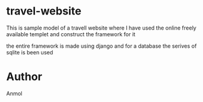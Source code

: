 # travel-website
This is sample model of a travell website 
where I have used the online freely available
templet and construct the framework for it 

the entire framework is made using django and
for a database the serives of sqlite is been used

# Author
Anmol
